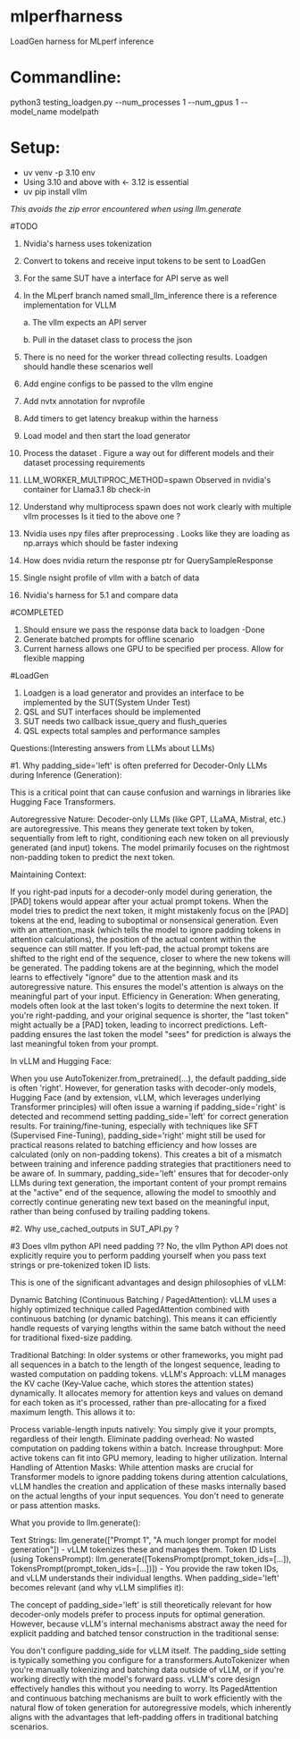 # mlperfharness
LoadGen harness for MLperf inference 


# Commandline:
   python3 testing_loadgen.py --num_processes 1 --num_gpus 1 --model_name modelpath
   
# Setup:
  - uv venv -p 3.10 env
  - Using 3.10 and above with <- 3.12 is essential
  - uv pip install vllm
    
 *This avoids the zip error encountered when using llm.generate*

#TODO
 1. Nvidia's harness uses tokenization
 2. Convert to tokens and receive input tokens to be sent to LoadGen 
 4. For the same SUT have a interface for API serve as well
 5. In the MLperf branch named small_llm_inference there is a reference implementation for VLLM

    a. The vllm expects an API server
    
    b. Pull in the dataset class to process the json
 8. There is no need for the worker thread collecting results. Loadgen should handle these scenarios well
 9. Add engine configs to be passed to the vllm engine
 10. Add nvtx annotation for nvprofile
 11. Add timers to get latency breakup within the harness
 12. Load model and then start the load generator
 13. Process the dataset . Figure a way out for different models and their dataset processing requirements
 14. LLM_WORKER_MULTIPROC_METHOD=spawn Observed in nvidia's container for Llama3.1 8b check-in
 15. Understand why multiprocess spawn does not work clearly with multiple vllm processes Is it tied to the above one ?
 16. Nvidia uses npy files after preprocessing . Looks like they are loading as np.arrays which should be faster indexing 
 17. How does nvidia return the response ptr for QuerySampleResponse
 18. Single nsight profile of vllm with a batch of data
 19. Nvidia's harness for 5.1 and compare data


#COMPLETED

 1. Should ensure we pass the response data back to loadgen -Done
 2. Generate batched prompts for offline scenario
 3. Current harness allows one GPU to be specified per process. Allow for flexible mapping

#LoadGen 
1. Loadgen is a load generator and provides an interface to be implemented by the SUT(System Under Test)
2. QSL and SUT interfaces should be implemented
3. SUT needs two callback issue_query and flush_queries
4. QSL expects total samples and performance samples


Questions:(Interesting answers from LLMs about LLMs)

#1. Why padding_side='left' is often preferred for Decoder-Only LLMs during Inference (Generation):

This is a critical point that can cause confusion and warnings in libraries like Hugging Face Transformers.

Autoregressive Nature: Decoder-only LLMs (like GPT, LLaMA, Mistral, etc.) are autoregressive. This means they generate text token by token, sequentially from left to right, conditioning each new token on all previously generated (and input) tokens. The model primarily focuses on the rightmost non-padding token to predict the next token.

Maintaining Context:

If you right-pad inputs for a decoder-only model during generation, the [PAD] tokens would appear after your actual prompt tokens. When the model tries to predict the next token, it might mistakenly focus on the [PAD] tokens at the end, leading to suboptimal or nonsensical generation. Even with an attention_mask (which tells the model to ignore padding tokens in attention calculations), the position of the actual content within the sequence can still matter.
If you left-pad, the actual prompt tokens are shifted to the right end of the sequence, closer to where the new tokens will be generated. The padding tokens are at the beginning, which the model learns to effectively "ignore" due to the attention mask and its autoregressive nature. This ensures the model's attention is always on the meaningful part of your input.
Efficiency in Generation:
When generating, models often look at the last token's logits to determine the next token. If you're right-padding, and your original sequence is shorter, the "last token" might actually be a [PAD] token, leading to incorrect predictions. Left-padding ensures the last token the model "sees" for prediction is always the last meaningful token from your prompt.

In vLLM and Hugging Face:

When you use AutoTokenizer.from_pretrained(...), the default padding_side is often 'right'.
However, for generation tasks with decoder-only models, Hugging Face (and by extension, vLLM, which leverages underlying Transformer principles) will often issue a warning if padding_side='right' is detected and recommend setting padding_side='left' for correct generation results.
For training/fine-tuning, especially with techniques like SFT (Supervised Fine-Tuning), padding_side='right' might still be used for practical reasons related to batching efficiency and how losses are calculated (only on non-padding tokens). This creates a bit of a mismatch between training and inference padding strategies that practitioners need to be aware of.
In summary, padding_side='left' ensures that for decoder-only LLMs during text generation, the important content of your prompt remains at the "active" end of the sequence, allowing the model to smoothly and correctly continue generating new text based on the meaningful input, rather than being confused by trailing padding tokens.

#2. Why use_cached_outputs in SUT_API.py ?

#3 Does vllm python API need padding ??
No, the vllm Python API does not explicitly require you to perform padding yourself when you pass text strings or pre-tokenized token ID lists.

This is one of the significant advantages and design philosophies of vLLM:

Dynamic Batching (Continuous Batching / PagedAttention):
vLLM uses a highly optimized technique called PagedAttention combined with continuous batching (or dynamic batching). This means it can efficiently handle requests of varying lengths within the same batch without the need for traditional fixed-size padding.


Traditional Batching: In older systems or other frameworks, you might pad all sequences in a batch to the length of the longest sequence, leading to wasted computation on padding tokens.
vLLM's Approach: vLLM manages the KV cache (Key-Value cache, which stores the attention states) dynamically. It allocates memory for attention keys and values on demand for each token as it's processed, rather than pre-allocating for a fixed maximum length. This allows it to: 

Process variable-length inputs natively: You simply give it your prompts, regardless of their length.
Eliminate padding overhead: No wasted computation on padding tokens within a batch.
Increase throughput: More active tokens can fit into GPU memory, leading to higher utilization.
Internal Handling of Attention Masks:
While attention masks are crucial for Transformer models to ignore padding tokens during attention calculations, vLLM handles the creation and application of these masks internally based on the actual lengths of your input sequences. You don't need to generate or pass attention masks.

What you provide to llm.generate():

Text Strings: llm.generate(["Prompt 1", "A much longer prompt for model generation"]) - vLLM tokenizes these and manages them.
Token ID Lists (using TokensPrompt): llm.generate([TokensPrompt(prompt_token_ids=[...]), TokensPrompt(prompt_token_ids=[...])]) - You provide the raw token IDs, and vLLM understands their individual lengths.
When padding_side='left' becomes relevant (and why vLLM simplifies it):

The concept of padding_side='left' is still theoretically relevant for how decoder-only models prefer to process inputs for optimal generation. However, because vLLM's internal mechanisms abstract away the need for explicit padding and batched tensor construction in the traditional sense:

You don't configure padding_side for vLLM itself. The padding_side setting is typically something you configure for a transformers.AutoTokenizer when you're manually tokenizing and batching data outside of vLLM, or if you're working directly with the model's forward pass.
vLLM's core design effectively handles this without you needing to worry. Its PagedAttention and continuous batching mechanisms are built to work efficiently with the natural flow of token generation for autoregressive models, which inherently aligns with the advantages that left-padding offers in traditional batching scenarios.
